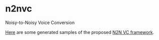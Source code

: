 # n2nvc
Noisy-to-Noisy Voice Conversion

[Here](https://chaoxiefs.github.io/n2nvc/) are some generated samples of the proposed [N2N VC framework](https://arxiv.org/pdf/2111.07116.pdf).

